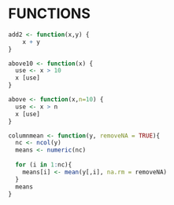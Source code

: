 
FUNCTIONS
==================

```r
add2 <- function(x,y) {
    x + y
}
```
```r
above10 <- function(x) {
  use <- x > 10
  x [use]
}
```
```r
above <- function(x,n=10) {
  use <- x > n
  x [use]
}
```
```r
columnmean <- function(y, removeNA = TRUE){
  nc <- ncol(y)
  means <- numeric(nc)
  
  for (i in 1:nc){
    means[i] <- mean(y[,i], na.rm = removeNA)
  }
  means
}
```
